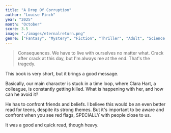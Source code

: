 ```yaml
---
title: "A Drop Of Corruption"
author: "Louise Finch"
year: "2025"
month: "October"
score: 3.5
image: "./images/eternalreturn.png"
genre: ["Fantasy", "Mystery", "Fiction", "Thriller", "Adult", "Science Fiction", "Crime", "Queer"]
---
```


> Consequences. We have to live with ourselves no matter what. Crack after crack at this day, but I'm always me at the end. That's the tragedy.

This book is very short, but it brings a good message.

Basically, our main character is stuck in a time loop, where Clara Hart, a colleague, is constantly getting killed. What is happening with her, and how can he avoid it?

He has to confront friends and beliefs. I believe this would be an even better read for teens, despite its strong themes. But it's important to be aware and confront when you see red flags, SPECIALLY with people close to us.

It was a good and quick read, though heavy.